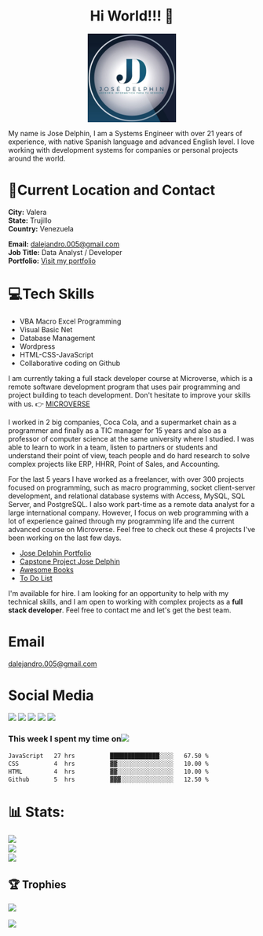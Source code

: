 ### <h1 align="center">Hi World!!! 👋</h1>
<p align="center"><img src="./Logo.jpeg" width="180" align="center"><p>
My name is Jose Delphin, I am a Systems Engineer with over 21 years of experience, with native Spanish language and advanced English level. I love working with development systems for companies or personal projects around the world.

# 📍Current Location and Contact
 
 **City:** Valera<br>
 **State:** Trujillo<br>
 **Country:** Venezuela<br>

 **Email:**  [dalejandro.005@gmail.com](mailto:dalejandro.005@gmail.com?subject=[GitHub]%20Source%20Han%20Sans)<br>
 **Job Title:** Data Analyst / Developer<br>
 **Portfolio:** [Visit my portfolio](https://adelphinsucasa.github.io/Portfolio-Jose-Delphin/)
 
# 💻Tech Skills
  
<ul>
<li>VBA Macro Excel Programming</li>
<li>Visual Basic Net</li>
<li>Database Management</li>
<li>Wordpress</li>
<li>HTML-CSS-JavaScript</li>
<li>Collaborative coding on Github</li>
</ul>

I am currently taking a full stack developer course at Microverse, which is a remote software development program that uses pair programming and project building to teach development. Don't hesitate to improve your skills with us. 👉 [MICROVERSE](https://www.microverse.org/?grsf=39y755)

I worked in 2 big companies, Coca Cola, and a supermarket chain as a programmer and finally as a TIC manager for 15 years and also as a professor of computer science at the same university where I studied. I was able to learn to work in a team, listen to partners or students and understand their point of view, teach people and do hard research to solve complex projects like ERP, HHRR, Point of Sales, and Accounting.

For the last 5 years I have worked as a freelancer, with over 300 projects focused on programming, such as macro programming, socket client-server development, and relational database systems with Access, MySQL, SQL Server, and PostgreSQL. I also work part-time as a remote data analyst for a large international company. However, I focus on web programming with a lot of experience gained through my programming life and the current advanced course on Microverse. Feel free to check out these 4 projects I've been working on the last few days. 

<ul>
<li><a href="https://github.com/adelphinsucasa/Portfolio-Setup-and-mobile-first" target="_blank">Jose Delphin Portfolio</a></li>
<li><a href="https://github.com/adelphinsucasa/Capstone-Project" target="_blank">Capstone Project Jose Delphin</a></li>
<li><a href="https://github.com/adelphinsucasa/Awesome-Books-with-ES6" target="_blank">Awesome Books</a></li>
<li><a href="https://github.com/adelphinsucasa/To-Do-List" target="_blank">To Do List</a></li>
</ul>

I'm available for hire. I am looking for an opportunity to help with my technical skills, and I am open to working with complex projects as a **full stack developer**.
Feel free to contact me and let's get the best team.

# Email
[dalejandro.005@gmail.com](mailto:dalejandro.005@gmail.com?subject=[GitHub]%20Source%20Han%20Sans)

# Social Media
[<img src="https://img.shields.io/badge/Linkedin-Jose%20Delphin-blue" width="180">](https://www.linkedin.com/in/josedelphin/)
[<img src="https://img.shields.io/twitter/url?style=social&url=https%3A%2F%2Ftwitter.com%2FJoseADelphin" width="80">](https://twitter.com/JoseADelphin)
[<img src="https://img.shields.io/badge/Youtube-Jose%20Delphin-red" width="180">](https://www.youtube.com/channel/UCKsCnWm0PIZ2A9Lo_gxZarQ)
[<img src="https://img.shields.io/badge/Facebook-Jose%20Delphin-blue" width="180">](https://img.shields.io/badge/Facebook-Jose%20Delphin-blue)
[<img src="https://img.shields.io/badge/Instagram-Jose%20Delphin-orange" width="180">](https://www.instagram.com/josedelphin_oficial/)

### This week I spent my time on<img src="https://www.gifsanimados.org/data/media/137/reloj-imagen-animada-0004.gif" width="40">

<!--START_SECTION:waka-->

```text
JavaScript   27 hrs          ██████████████░░░░   67.50 %
CSS          4  hrs          ▓▓░░░░░░░░░░░░░░░░   10.00 %
HTML         4  hrs          ▓▓░░░░░░░░░░░░░░░░   10.00 %
Github       5  hrs          ▓▓▓░░░░░░░░░░░░░░░   12.50 %
```

<!--END_SECTION:waka-->

# 📊 Stats:
![](https://github-readme-stats.vercel.app/api?username=adelphinsucasa&theme=vue-dark&hide_border=true&include_all_commits=true&count_private=false)<br/>
![](https://github-readme-streak-stats.herokuapp.com/?user=adelphinsucasa&theme=vue-dark&hide_border=true)<br/>
![](https://github-readme-stats.vercel.app/api/top-langs/?username=adelphinsucasa&theme=vue-dark&hide_border=true&include_all_commits=true&count_private=false&layout=compact)

## 🏆 Trophies
![](https://github-profile-trophy.vercel.app/?username=adelphinsucasa&theme=radical&no-frame=false&no-bg=true&margin-w=4)

[![](https://visitcount.itsvg.in/api?id=adelphinsucasa&icon=0&color=0)](https://visitcount.itsvg.in)
